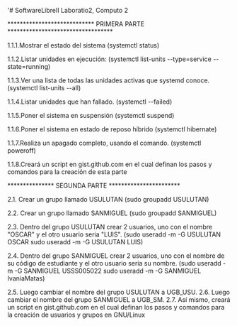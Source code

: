 '# SoftwareLibreII
Laboratio2, Computo 2

****************************  PRIMERA PARTE   **********************************

1.1.1.Mostrar el estado del sistema 
(systemctl status)

1.1.2.Listar unidades en ejecución: 
(systemctl list-units --type=service --state=running)

1.1.3.Ver una lista de todas las unidades activas que systemd conoce. 
(systemctl list-units --all)

1.1.4.Listar unidades que han fallado.
(systemctl --failed)

1.1.5.Poner el sistema en suspensión
(systemctl suspend)

1.1.6.Poner el sistema en estado de reposo híbrido 
(systemctl hibernate)

1.1.7.Realiza un apagado completo, usando el comando. 
(systemctl poweroff)

1.1.8.Creará un script en gist.github.com en el cual definan
los pasos y comandos para la creación de esta parte


***************  SEGUNDA PARTE   ***********************

2.1. Crear un grupo llamado USULUTAN
(sudo groupadd USULUTAN)


2.2. Crear un grupo llamado SANMIGUEL
(sudo groupadd SANMIGUEL)


2.3. Dentro del grupo USULUTAN crear 2 usuarios, uno con el
nombre "OSCAR" y el otro usuario seria "LUIS".
(sudo useradd -m -G USULUTAN OSCAR
sudo useradd -m -G USULUTAN LUIS)


2.4. Dentro del grupo SANMIGUEL crear 2 usuarios, uno con el nombre de su código de estudiante y el otro usuario seria su nombre.
(sudo useradd -m -G SANMIGUEL USSS005022
sudo useradd -m -G SANMIGUEL IvaniaMatas)


2.5. Luego cambiar el nombre del grupo USULUTAN a UGB_USU.
2.6. Luego cambiar el nombre del grupo SANMIGUEL a UGB_SM.
2.7. Así mismo, creará un script en gist.github.com en el cual
definan los pasos y comandos para la creación de usuarios y
grupos en GNU/Linux
